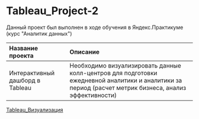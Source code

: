 # Tableau_Project-2
Данный проект был выполнен в ходе обучения в Яндекс.Практикуме (курс "Аналитик данных")

| Название проекта              | Описание                     |
| :-------------------- | :---------------------- |
| Интерактивный дашборд в Tableau  | Необходимо визуализировать данные колл-центров для подготовки ежедневной аналитики и аналитики за период (расчет метрик бизнеса, анализ эффективности) 

[Tableau_Визуализация](https://public.tableau.com/app/profile/sofya.p2596/viz/ForProject_finalversion__2/Dashboard1)
